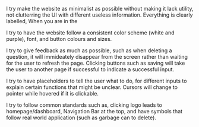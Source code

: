 I try make the website as minimalist as possible without making it lack utility, not clutterring the UI with different useless information. Everything is clearly labelled, When you are in the 

I try to have the website follow a consistent color scheme (white and purple), font, and button colours and sizes.

I try to give feedback as much as possible, such as when deleting a question, it will immideately disappear from the screen rather than waiting for the user to refresh the page. Clicking buttons such as saving will take the user to another page if successful to indicate a successful input. 

I try to have placeholders to tell the user what to do, for different inputs to explain certain functions that might be unclear. Cursors will change to pointer while hovered if it is clickable. 

I try to follow common standards such as, clicking logo leads to homepage/dashboard, Navigation Bar at the top, and have symbols that follow real world application (such as garbage can to delete).

